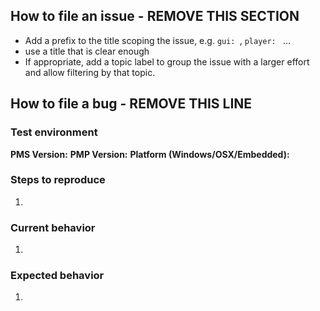 ## How to file an issue - REMOVE THIS SECTION
 - Add a prefix to the title scoping the issue, e.g. `gui: `, `player: ` ... 
 - use a title that is clear enough
 - If appropriate, add a topic label to group the issue with a larger effort and allow filtering by that topic.

## How to file a bug - REMOVE THIS LINE

### Test environment
**PMS Version:**
**PMP Version:**
**Platform (Windows/OSX/Embedded):**

### Steps to reproduce
1.

### Current behavior
<!-- What is happening?  -->
1.

### Expected behavior
<!-- What should happen?  -->
1.
